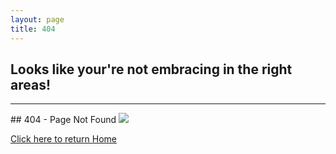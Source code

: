 ```yaml
---
layout: page
title: 404
---
```


<div class="container" markdown="1">
<section id="banner-card" class="card bg-light info-card" markdown="1">

<h1 class="mx-auto p-4">Looks like your're not embracing in the right areas!</h1>
<hr class="mx-4 p-0">
<div class="p-4 text-center" markdown="1">
## 404 - Page Not Found

<img src="/assets/img/justBolt.svg" class="d-flex img-fluid mx-auto mb-2 rounded"/>

<a href="/" class="btn w-100 text-light bg-theme ">Click here to return Home</a>
 

</div>

</section>
</div>